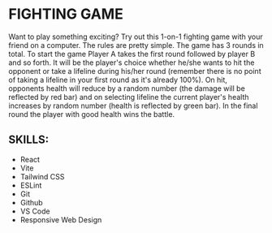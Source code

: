 # FIGHTING GAME
Want to play something exciting? Try out this 1-on-1 fighting game with your friend on a computer.
The rules are pretty simple. The game has 3 rounds in total. To start the game Player A takes the first round followed
by player B and so forth. It will be the player&apos;s choice whether he/she wants to hit the opponent or take a lifeline
during his/her round (remember there is no point of taking a lifeline in your first round as it&apos;s already 100%). On
hit, opponents health will reduce by a random number (the damage will be reflected by red bar) and on selecting lifeline
the current player&apos;s health increases by random number (health is reflected by green bar). In the final round the player
with good health wins the battle.

## SKILLS: 
- React
- Vite 
- Tailwind CSS
- ESLint
- Git
- Github
- VS Code
- Responsive Web Design